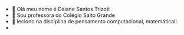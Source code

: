 - 👋  Olá meu nome é Daiane Santos Trizoti
- 👀 Sou professora do Colégio Salto Grande 
- 🌱 leciono na disciplina de pensamento computacional, matemáticall.
- 

<!---
trizotidai/trizotidai is a ✨ special ✨ repository because its `README.md` (this file) appears on your GitHub profile.
You can click the Preview link to take a look at your changes.
--->
